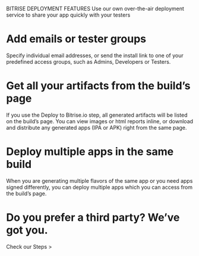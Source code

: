 <!--
These are the copies from the Bitrise Features page: https://www.bitrise.io/features/cross-platform-features
With your help, we could build the first localized version for Japan.
-->

BITRISE DEPLOYMENT FEATURES
Use our own over-the-air deployment service to share your app quickly with your testers

# Add emails or tester groups
Specify individual email addresses, or send the install link to one of your predefined access groups, such as Admins, Developers or Testers.

# Get all your artifacts from the build’s page
If you use the Deploy to Bitrise.io step, all generated artifacts will be listed on the build’s page. You can view images or html reports inline, or download and distribute any generated apps (IPA or APK) right from the same page.

# Deploy multiple apps in the same build
When you are generating multiple flavors of the same app or you need apps signed differently, you can deploy multiple apps which you can access from the build’s page.

# Do you prefer a third party? We’ve got you.
Check our Steps >